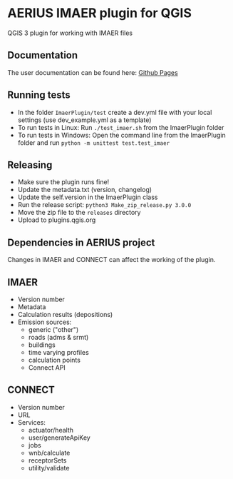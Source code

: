 # AERIUS IMAER plugin for QGIS

QGIS 3 plugin for working with IMAER files

## Documentation

The user documentation can be found here:
[Github Pages](http://opengeogroep.github.io/AERIUS-QGIS-plugins/)

## Running tests

* In the folder ```ImaerPlugin/test``` create a dev.yml file with your local settings (use dev_example.yml as a template)
* To run tests in Linux: Run ```./test_imaer.sh``` from the ImaerPlugin folder
* To run tests in Windows: Open the command line from the ImaerPlugin folder and run ```python -m unittest test.test_imaer```

## Releasing

* Make sure the plugin runs fine!
* Update the metadata.txt (version, changelog)
* Update the self.version in the ImaerPlugin class
* Run the release script: ```python3 Make_zip_release.py 3.0.0```
* Move the zip file to the ```releases``` directory
* Upload to plugins.qgis.org

## Dependencies in AERIUS project

Changes in IMAER and CONNECT can affect the working of the plugin. 

## IMAER
* Version number
* Metadata
* Calculation results (depositions)
* Emission sources:
  * generic ("other")
  * roads (adms & srmt)
  * buildings
  * time varying profiles
  * calculation points
  * Connect API

## CONNECT
* Version number
* URL
* Services:
  * actuator/health
  * user/generateApiKey
  * jobs
  * wnb/calculate
  * receptorSets
  * utility/validate
